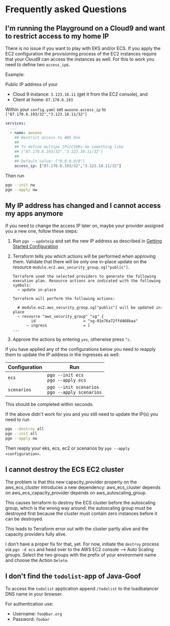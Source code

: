 # Frequently asked Questions

## I'm running the Playground on a Cloud9 and want to restrict access to my home IP

There is no issue if you want to play with EKS and/or ECS. If you apply the EC2 configuration the provisioning process of the EC2 instances require that your Cloud9 can access the instances as well. For this to work you need to define two `access_ip`s.

Example:

Public IP address of your

- Cloud 9 instance: `3.123.18.11` (get it from the EC2 console), and
- Client at home: `87.170.6.193`

Within your `config.yaml` set `awsone.access_ip` to `["87.170.6.193/32","3.123.18.11/32"]`

```yaml
services:
  ...
  - name: awsone
    ## Restrict access to AWS One
    ## 
    ## To define multipe IPs/CIDRs do something like
    ## ["87.170.6.193/32","3.123.18.11/32"]
    ##
    ## Default value: ["0.0.0.0/0"]
    access_ip: ["87.170.6.193/32","3.123.18.11/32"]
```

Then run

```sh
pgo --init nw
pgo --apply nw
```

## My IP address has changed and I cannot access my apps anymore

If you need to change the access IP later on, maybe your provider assigned you a new one, follow these steps:

1. Run `pgo --updateip` and set the new IP address as described in [Getting Started Configuration](getting-started/configuration.md#section-playground-one)
2. Terraform tells you which actions will be performed when approving them. Validate that there will be only one in-place update on the resource `module.ec2.aws_security_group.sg["public"]`.

    ```ascii
    Terraform used the selected providers to generate the following execution plan. Resource actions are indicated with the following symbols:
      ~ update in-place

    Terraform will perform the following actions:

      # module.ec2.aws_security_group.sg["public"] will be updated in-place
      ~ resource "aws_security_group" "sg" {
            id                     = "sg-01e76a72ffd468baa"
          ~ ingress                = [
    ...
    ```

3. Approve the actions by entering `yes`, otherwise press `^c`.

If you have applied any of the configurations below you need to reapply them to update the IP address in the ingresses as well:

Configuration | Run
------------- | ---
`ecs` | `pgo --init ecs`<br>`pgo --apply ecs`
`scenarios` | `pgo --init scenarios`<br>`pgo --apply scenarios`

This should be completed within seconds.

If the above didn't work for you and you still need to update the IP(s) you need to run

```sh
pgo --destroy all
pgo --init all
pgo --apply nw
```

Then reaply your eks, ecs, ec2 or scenarios by `pgo --apply <configuration>`.

## I cannot destroy the ECS EC2 cluster

The problem is that this new capacity_provider property on the aws_ecs_cluster introduces a new dependency:
aws_ecs_cluster depends on aws_ecs_capacity_provider depends on aws_autoscaling_group.

This causes terraform to destroy the ECS cluster before the autoscaling group, which is the wrong way around: the autoscaling group must be destroyed first because the cluster must contain zero instances before it can be destroyed.

This leads to Terraform error out with the cluster partly alive and the capacity providers fully alive.

I don't have a proper fix for that, yet. For now, initiate the `destroy` process via `pgo -d ecs` and head over to the AWS EC2 console --> Auto Scaling groups. Select the two groups with the prefix of your environment name and choose the Action `Delete`.

## I don't find the `todolist`-app of Java-Goof

To access the `todolist` application append `/todolist` to the loadbalancer DNS name in your browser.

For authentication use:

- Username: `foo@bar.org`
- Password: `foobar`
